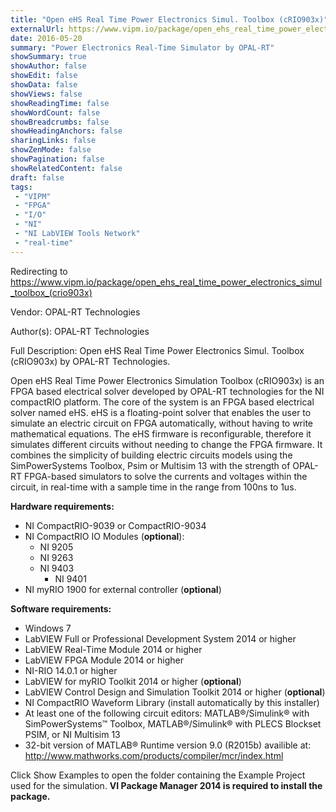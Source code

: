 ```yaml
---
title: "Open eHS Real Time Power Electronics Simul. Toolbox (cRIO903x)"
externalUrl: https://www.vipm.io/package/open_ehs_real_time_power_electronics_simul_toolbox_(crio903x)
date: 2016-05-20
summary: "Power Electronics Real-Time Simulator by OPAL-RT"
showSummary: true
showAuthor: false
showEdit: false
showData: false
showViews: false
showReadingTime: false
showWordCount: false
showBreadcrumbs: false
showHeadingAnchors: false
sharingLinks: false
showZenMode: false
showPagination: false
showRelatedContent: false
draft: false
tags:
 - "VIPM"
 - "FPGA"
 - "I/O"
 - "NI"
 - "NI LabVIEW Tools Network"
 - "real-time"
---
```


Redirecting to https://www.vipm.io/package/open_ehs_real_time_power_electronics_simul_toolbox_(crio903x)

Vendor: OPAL-RT Technologies

Author(s): OPAL-RT Technologies
 
Full Description:
Open eHS Real Time Power Electronics Simul. Toolbox (cRIO903x)  by OPAL-RT Technologies.

Open eHS Real Time Power Electronics Simulation Toolbox (cRIO903x) is an FPGA based electrical solver developed by OPAL-RT technologies for the NI compactRIO platform. The core of the system is an FPGA based electrical solver named eHS. eHS is a floating-point solver that enables the user to simulate an electric circuit on FPGA automatically, without having to write mathematical equations. The eHS firmware is reconfigurable, therefore it simulates different circuits without needing to change the FPGA firmware. It combines the simplicity of building electric circuits models using the SimPowerSystems Toolbox, Psim or Multisim 13 with the strength of OPAL-RT FPGA-based simulators to solve the currents and voltages within the circuit, in real-time with a sample time in the range from 100ns to 1us.

**Hardware  requirements:**
-	NI CompactRIO-9039 or CompactRIO-9034
-	NI CompactRIO IO Modules (**optional**):
     - NI 9205
     - NI 9263
     - NI 9403
  	 	- NI 9401    
-	NI myRIO 1900 for external controller (**optional**)

**Software requirements:**
-	Windows 7
- LabVIEW Full or Professional Development System 2014 or higher
-	LabVIEW Real-Time Module 2014 or higher 
-	LabVIEW FPGA Module 2014 or higher 
-	NI-RIO 14.0.1 or higher
-	LabVIEW for myRIO Toolkit 2014 or higher (**optional**)
- LabVIEW Control Design and Simulation Toolkit 2014 or higher (**optional**)
-	NI CompactRIO Waveform Library (install automatically by this installer)
-	At least one of the following circuit editors: MATLAB®/Simulink® with SimPowerSystems™ Toolbox, MATLAB®/Simulink® with PLECS Blockset  PSIM, or NI Multisim 13
-	32-bit version of MATLAB® Runtime version 9.0 (R2015b) availible at:
     http://www.mathworks.com/products/compiler/mcr/index.html

Click Show Examples to open the folder containing the Example Project used for the simulation.
**VI Package Manager 2014 is required to install the package.**